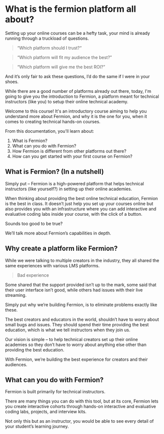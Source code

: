 # What is the fermion platform all about? 

Setting up your online courses can be a hefty task, your mind is already running through a truckload of questions.

> “Which platform should I trust?“

> “Which platform will fit my audience the best?”

> “Which platform will give me the best ROI?”

And it’s only fair to ask these questions, I’d do the same if I were in your shoes.

While there are a good number of platforms already out there, today, I'm going to give you the introduction to Fermion, a platform meant for technical instructors (like you) to setup their online technical academy.

Welcome to this course! It's an introductory course aiming to help you understand more about Fermion, and why it is the one for you, when it comes to creating technical hands-on courses. 

From this documentation, you'll learn about: 
1) What is Fermion? 
2) What can you do with Fermion?
3) How Fermion is different from other platforms out there?
4) How can you get started with your first course on Fermion?

## What is Fermion? (In a nutshell) 

Simply put – Fermion is a high-powered platform that helps technical instructors (like yourself?) in setting up their online academies.

When thinking about providing the best online technical education, Fermion is the best in class. It doesn’t just help you set up your courses online but also provides you with an infrastructure where you can add interactive and evaluative coding labs inside your course, with the click of a button.

Sounds too good to be true?

We’ll talk more about Fermion’s capabilities in depth.

## Why create a platform like Fermion? 

While we were talking to multiple creators in the industry, they all shared the same experiences with various LMS platforms.

> Bad experience

Some shared that the support provided isn’t up to the mark, some said that their user interface isn’t good, while others had issues with their live streaming.

Simply put why we’re building Fermion, is to eliminate problems exactly like these.

The best creators and educators in the world, shouldn’t have to worry about small bugs and issues. They should spend their time providing the best education, which is what we tell instructors when they join us.

Our vision is simple – to help technical creators set up their online academies so they don’t have to worry about anything else other than providing the best education.

With Fermion, we’re building the best experience for creators and their audiences.

## What can you do with Fermion?

Fermion is built primarily for technical instructors.

There are many things you can do with this tool, but at its core, Fermion lets you create interactive cohorts through hands-on interactive and evaluative coding labs, projects, and interview kits.

Not only this but as an instructor, you would be able to see every detail of your student’s learning journey.

